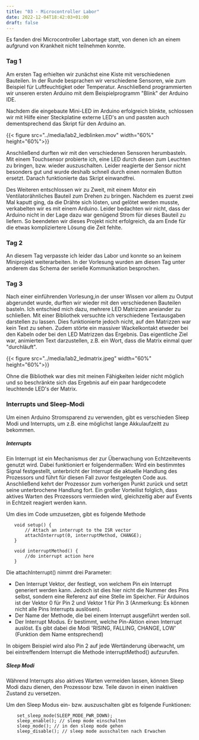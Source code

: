 ```yaml
---
title: "03 - Microcontroller Labor"
date: 2022-12-04T18:42:03+01:00
draft: false
---
```


Es fanden drei Microcontroller Labortage statt, von denen ich an einem aufgrund von Krankheit nicht teilnehmen konnte.

### Tag 1
Am ersten Tag erhielten wir zunächst eine Kiste mit verschiedenen Bauteilen. In der Runde besprachen wir verschiedene Sensoren, wie zum Beispiel für Luftfeuchtigket oder Temperatur. 
Anschließend programmierten wir unseren ersten Arduino mit dem Beispielprogramm "Blink" der Arduino IDE. 

Nachdem die eingebaute Mini-LED im Arduino erfolgreich blinkte, schlossen wir mit Hilfe einer Steckplatine externe LED's an und passten auch dementsprechend das Skript für den Arduino an. 

{{< figure src="../media/lab2_ledblinken.mov"  width="60%" height="60%">}}

Anschließend durften wir mit den verschiedenen Sensoren herumbasteln. 
Mit einem Touchsensor probierte ich, eine LED durch diesen zum Leuchten zu bringen, bzw. wieder auszuschalten. Leider reagierte der Sensor nicht besonders gut und wurde deshalb schnell durch einen normalen Button ersetzt. Danach funktionierte das Skript einwandfrei.

Des Weiteren entschlossen wir zu Zweit, mit einem Motor ein Ventilatorähnliches Bauteil zum Drehen zu bringen. Nachdem es zuerst zwei Mal kaputt ging, da die Drähte sich lösten, und gelötet werden musste, verkabelten wir es mit einem Arduino. Leider bedachten wir nicht, dass der Arduino nicht in der Lage dazu war genügend Strom für dieses Bauteil zu liefern. So beendeten wir dieses Projekt nicht erfolgreich, da am Ende für die etwas kompliziertere Lösung die Zeit fehlte.


### Tag 2

An diesem Tag verpasste ich leider das Labor und konnte so an keinem Miniprojekt weiterarbeiten. In der Vorlesung wurden am diesen Tag unter anderem das Schema der serielle Kommunikation besprochen.


### Tag 3

Nach einer einführenden Vorlesung,in der unser Wissen vor allem zu Output abgerundet wurde, durften wir wieder mit den verschiedenen Bauteilen basteln. Ich entschied mich dazu, mehrere LED Matrizzen aneiander zu schließen. Mit einer Bibliothek versuchte ich verschiedene Textausgaben darstellen zu lassen. Dies funktionierte jedoch nicht, auf den Matrizzen war kein Text zu sehen. Zudem störte ein massiver Wackelkontakt etweder bei den Kabeln oder bei den LED Matrizzen das Ergebnis. Das eigentliche Ziel war, animierten Text darzustellen, z.B. ein Wort, dass die Matrix einmal quer "durchläuft". 

{{< figure src="../media/lab2_ledmatrix.jpeg"  width="60%" height="60%">}}

Ohne die Bibliothek war dies mit meinen Fähigkeiten leider nicht möglich und so beschränkte sich das Ergebnis auf ein paar hardgecodete leuchtende LED's der Matrix.

### Interrupts und Sleep-Modi

Um einen Arduino Stromsparend zu verwenden, gibt es verschieden Sleep Modi und Interrupts, um z.B. eine möglichst lange Akkulaufzeitt zu bekommen.

##### Interrupts
 Ein Interrupt ist ein Mechanismus der zur Überwachung von Echtzeitevents genutzt wird. Dabei funktioniert er folgendermaßen:
 Wird ein bestimmtes Signal festgestellt, unterbricht der Interrupt die aktuelle Handlung des Prozessors und führt für diesen Fall zuvor festgelegten Code aus. Anschließend kehrt der Prozessor zum vorherigen Punkt zurück und setzt seine unterbrochene Handlung fort.
 Ein großer Vorteilist folglich, dass aktives Warten des Prozessors vermieden wird, gleichzeitig aber auf Events in Echtzeit reagiert werden kann.

 Um dies im Code umzusetzen, gibt es folgende Methode

 ``` arduino
    void setup() {
        // Attach an interrupt to the ISR vector
        attachInterrupt(0, interruptMethod, CHANGE);
    }

    void interruptMethod() {
        //do interrupt action here
    }
```

Die attachInterrupt() nimmt drei Parameter:
- Den Interrupt Vektor, der festlegt, von welchem Pin ein Interrupt generiert werden kann. Jedoch ist dies hier nicht die Nummer des Pins selbst, sondern eine Referenz auf eine Stelle im Speicher. Für Arduinos ist der Vektor 0 für Pin 2 und Vektor 1 für Pin 3 (Anmerkung: Es können nicht alle Pins Interrupts auslösen).
- Der Name der Methode, die bei einem Interrupt ausgeführt werden soll.
- Der Interrupt Modus. Er bestimmt, welche Pin-Aktion einen Interrupt auslöst. Es gibt dabei die Modi 'RISING, FALLING, CHANGE, LOW' (Funktion dem Name entsprechend)

In obigem Beispiel wird also Pin 2 auf jede Wertänderung überwacht, um bei eintreffendem Interrupt die Methode interruptMethod() aufzurufen.


##### Sleep Modi

Während Interrupts also aktives Warten vermeiden lassen, können Sleep Modi dazu dienen, den Prozessosr bzw. Teile davon in einen inaktiven Zustand zu versetzen.

Um den Sleep Modus ein- bzw. auszuschalten gibt es folgende Funktionen:

``` arduino
    set_sleep_mode(SLEEP_MODE_PWR_DOWN);
    sleep_enable(); // sleep mode einschalten
    sleep_mode(); // in den sleep mode gehen
    sleep_disable(); // sleep mode ausschalten nach Erwachen
```










